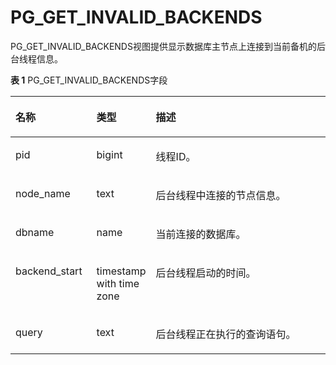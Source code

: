 # PG\_GET\_INVALID\_BACKENDS<a name="ZH-CN_TOPIC_0289900437"></a>

PG\_GET\_INVALID\_BACKENDS视图提供显示数据库主节点上连接到当前备机的后台线程信息。

**表 1**  PG\_GET\_INVALID\_BACKENDS字段

<a name="zh-cn_topic_0283136927_zh-cn_topic_0237122417_zh-cn_topic_0059777905_t7e0a7e4f05ed4b43ab155936b4246281"></a>
<table><thead align="left"><tr id="zh-cn_topic_0283136927_zh-cn_topic_0237122417_zh-cn_topic_0059777905_r6e8b284fae0b4aab927ab220807b5f5a"><th class="cellrowborder" valign="top" width="25.77%" id="mcps1.2.4.1.1"><p id="zh-cn_topic_0283136927_zh-cn_topic_0237122417_zh-cn_topic_0059777905_a3c9063d2d665438db7eb4065f69198d6"><a name="zh-cn_topic_0283136927_zh-cn_topic_0237122417_zh-cn_topic_0059777905_a3c9063d2d665438db7eb4065f69198d6"></a><a name="zh-cn_topic_0283136927_zh-cn_topic_0237122417_zh-cn_topic_0059777905_a3c9063d2d665438db7eb4065f69198d6"></a>名称</p>
</th>
<th class="cellrowborder" valign="top" width="16.73%" id="mcps1.2.4.1.2"><p id="zh-cn_topic_0283136927_zh-cn_topic_0237122417_zh-cn_topic_0059777905_a91781860bae7472791cec32bdc0ce896"><a name="zh-cn_topic_0283136927_zh-cn_topic_0237122417_zh-cn_topic_0059777905_a91781860bae7472791cec32bdc0ce896"></a><a name="zh-cn_topic_0283136927_zh-cn_topic_0237122417_zh-cn_topic_0059777905_a91781860bae7472791cec32bdc0ce896"></a>类型</p>
</th>
<th class="cellrowborder" valign="top" width="57.49999999999999%" id="mcps1.2.4.1.3"><p id="zh-cn_topic_0283136927_zh-cn_topic_0237122417_zh-cn_topic_0059777905_a657fd04fd8a74969a2930a84ed894670"><a name="zh-cn_topic_0283136927_zh-cn_topic_0237122417_zh-cn_topic_0059777905_a657fd04fd8a74969a2930a84ed894670"></a><a name="zh-cn_topic_0283136927_zh-cn_topic_0237122417_zh-cn_topic_0059777905_a657fd04fd8a74969a2930a84ed894670"></a>描述</p>
</th>
</tr>
</thead>
<tbody><tr id="zh-cn_topic_0283136927_zh-cn_topic_0237122417_zh-cn_topic_0059777905_r0226e114ba79497b92d2d7522763be80"><td class="cellrowborder" valign="top" width="25.77%" headers="mcps1.2.4.1.1 "><p id="zh-cn_topic_0283136927_zh-cn_topic_0237122417_zh-cn_topic_0059777905_ac76e2f54f256449b8e56c93dccf1fda4"><a name="zh-cn_topic_0283136927_zh-cn_topic_0237122417_zh-cn_topic_0059777905_ac76e2f54f256449b8e56c93dccf1fda4"></a><a name="zh-cn_topic_0283136927_zh-cn_topic_0237122417_zh-cn_topic_0059777905_ac76e2f54f256449b8e56c93dccf1fda4"></a>pid</p>
</td>
<td class="cellrowborder" valign="top" width="16.73%" headers="mcps1.2.4.1.2 "><p id="zh-cn_topic_0283136927_zh-cn_topic_0237122417_zh-cn_topic_0059777905_a2b5e3257a6b145639bc0fbc7e65d35d8"><a name="zh-cn_topic_0283136927_zh-cn_topic_0237122417_zh-cn_topic_0059777905_a2b5e3257a6b145639bc0fbc7e65d35d8"></a><a name="zh-cn_topic_0283136927_zh-cn_topic_0237122417_zh-cn_topic_0059777905_a2b5e3257a6b145639bc0fbc7e65d35d8"></a>bigint</p>
</td>
<td class="cellrowborder" valign="top" width="57.49999999999999%" headers="mcps1.2.4.1.3 "><p id="zh-cn_topic_0283136927_zh-cn_topic_0237122417_zh-cn_topic_0059777905_a19d62048e1534cb4b1f8b3fece5ae0aa"><a name="zh-cn_topic_0283136927_zh-cn_topic_0237122417_zh-cn_topic_0059777905_a19d62048e1534cb4b1f8b3fece5ae0aa"></a><a name="zh-cn_topic_0283136927_zh-cn_topic_0237122417_zh-cn_topic_0059777905_a19d62048e1534cb4b1f8b3fece5ae0aa"></a>线程ID。</p>
</td>
</tr>
<tr id="zh-cn_topic_0283136927_zh-cn_topic_0237122417_zh-cn_topic_0059777905_rf64e03e9b7984d3abd37846792160daa"><td class="cellrowborder" valign="top" width="25.77%" headers="mcps1.2.4.1.1 "><p id="zh-cn_topic_0283136927_zh-cn_topic_0237122417_zh-cn_topic_0059777905_a9e62e8b02408498d890bc30d3419f2fa"><a name="zh-cn_topic_0283136927_zh-cn_topic_0237122417_zh-cn_topic_0059777905_a9e62e8b02408498d890bc30d3419f2fa"></a><a name="zh-cn_topic_0283136927_zh-cn_topic_0237122417_zh-cn_topic_0059777905_a9e62e8b02408498d890bc30d3419f2fa"></a>node_name</p>
</td>
<td class="cellrowborder" valign="top" width="16.73%" headers="mcps1.2.4.1.2 "><p id="zh-cn_topic_0283136927_zh-cn_topic_0237122417_zh-cn_topic_0059777905_a8ae5d2ba4cbc4a8383e96b8aa0cff1dd"><a name="zh-cn_topic_0283136927_zh-cn_topic_0237122417_zh-cn_topic_0059777905_a8ae5d2ba4cbc4a8383e96b8aa0cff1dd"></a><a name="zh-cn_topic_0283136927_zh-cn_topic_0237122417_zh-cn_topic_0059777905_a8ae5d2ba4cbc4a8383e96b8aa0cff1dd"></a>text</p>
</td>
<td class="cellrowborder" valign="top" width="57.49999999999999%" headers="mcps1.2.4.1.3 "><p id="zh-cn_topic_0283136927_zh-cn_topic_0237122417_zh-cn_topic_0059777905_a62c09ebfa43e43d2a51fba3b2c2d2eae"><a name="zh-cn_topic_0283136927_zh-cn_topic_0237122417_zh-cn_topic_0059777905_a62c09ebfa43e43d2a51fba3b2c2d2eae"></a><a name="zh-cn_topic_0283136927_zh-cn_topic_0237122417_zh-cn_topic_0059777905_a62c09ebfa43e43d2a51fba3b2c2d2eae"></a>后台线程中连接的节点信息。</p>
</td>
</tr>
<tr id="zh-cn_topic_0283136927_zh-cn_topic_0237122417_zh-cn_topic_0059777905_rc43cc76de507468da0184fe621a89432"><td class="cellrowborder" valign="top" width="25.77%" headers="mcps1.2.4.1.1 "><p id="zh-cn_topic_0283136927_zh-cn_topic_0237122417_zh-cn_topic_0059777905_a39a256c4b71d4aad95e7d97a9f98ffd7"><a name="zh-cn_topic_0283136927_zh-cn_topic_0237122417_zh-cn_topic_0059777905_a39a256c4b71d4aad95e7d97a9f98ffd7"></a><a name="zh-cn_topic_0283136927_zh-cn_topic_0237122417_zh-cn_topic_0059777905_a39a256c4b71d4aad95e7d97a9f98ffd7"></a>dbname</p>
</td>
<td class="cellrowborder" valign="top" width="16.73%" headers="mcps1.2.4.1.2 "><p id="zh-cn_topic_0283136927_zh-cn_topic_0237122417_zh-cn_topic_0059777905_a9a2a40498b0244ed9c0aa12d68fd95b4"><a name="zh-cn_topic_0283136927_zh-cn_topic_0237122417_zh-cn_topic_0059777905_a9a2a40498b0244ed9c0aa12d68fd95b4"></a><a name="zh-cn_topic_0283136927_zh-cn_topic_0237122417_zh-cn_topic_0059777905_a9a2a40498b0244ed9c0aa12d68fd95b4"></a>name</p>
</td>
<td class="cellrowborder" valign="top" width="57.49999999999999%" headers="mcps1.2.4.1.3 "><p id="zh-cn_topic_0283136927_zh-cn_topic_0237122417_zh-cn_topic_0059777905_a8dee9c8654ea46bbae64b01f77b8101b"><a name="zh-cn_topic_0283136927_zh-cn_topic_0237122417_zh-cn_topic_0059777905_a8dee9c8654ea46bbae64b01f77b8101b"></a><a name="zh-cn_topic_0283136927_zh-cn_topic_0237122417_zh-cn_topic_0059777905_a8dee9c8654ea46bbae64b01f77b8101b"></a>当前连接的数据库。</p>
</td>
</tr>
<tr id="zh-cn_topic_0283136927_zh-cn_topic_0237122417_zh-cn_topic_0059777905_r650ea25283ae456db20bd59353463f53"><td class="cellrowborder" valign="top" width="25.77%" headers="mcps1.2.4.1.1 "><p id="zh-cn_topic_0283136927_zh-cn_topic_0237122417_zh-cn_topic_0059777905_a82245ba72fc447a39dfb46129fa1e968"><a name="zh-cn_topic_0283136927_zh-cn_topic_0237122417_zh-cn_topic_0059777905_a82245ba72fc447a39dfb46129fa1e968"></a><a name="zh-cn_topic_0283136927_zh-cn_topic_0237122417_zh-cn_topic_0059777905_a82245ba72fc447a39dfb46129fa1e968"></a>backend_start</p>
</td>
<td class="cellrowborder" valign="top" width="16.73%" headers="mcps1.2.4.1.2 "><p id="zh-cn_topic_0283136927_zh-cn_topic_0237122417_zh-cn_topic_0059777905_a7892c9839d154cb7a46985682b62edc0"><a name="zh-cn_topic_0283136927_zh-cn_topic_0237122417_zh-cn_topic_0059777905_a7892c9839d154cb7a46985682b62edc0"></a><a name="zh-cn_topic_0283136927_zh-cn_topic_0237122417_zh-cn_topic_0059777905_a7892c9839d154cb7a46985682b62edc0"></a>timestamp with time zone</p>
</td>
<td class="cellrowborder" valign="top" width="57.49999999999999%" headers="mcps1.2.4.1.3 "><p id="zh-cn_topic_0283136927_zh-cn_topic_0237122417_zh-cn_topic_0059777905_aa0d1e30e6f04486fa595fe2dda974b4e"><a name="zh-cn_topic_0283136927_zh-cn_topic_0237122417_zh-cn_topic_0059777905_aa0d1e30e6f04486fa595fe2dda974b4e"></a><a name="zh-cn_topic_0283136927_zh-cn_topic_0237122417_zh-cn_topic_0059777905_aa0d1e30e6f04486fa595fe2dda974b4e"></a>后台线程启动的时间。</p>
</td>
</tr>
<tr id="zh-cn_topic_0283136927_zh-cn_topic_0237122417_zh-cn_topic_0059777905_rf4b2c4116d044300b41531aa49bbf9e1"><td class="cellrowborder" valign="top" width="25.77%" headers="mcps1.2.4.1.1 "><p id="zh-cn_topic_0283136927_zh-cn_topic_0237122417_zh-cn_topic_0059777905_aaaea5f3a09c844b1bcaaf5617c76b49f"><a name="zh-cn_topic_0283136927_zh-cn_topic_0237122417_zh-cn_topic_0059777905_aaaea5f3a09c844b1bcaaf5617c76b49f"></a><a name="zh-cn_topic_0283136927_zh-cn_topic_0237122417_zh-cn_topic_0059777905_aaaea5f3a09c844b1bcaaf5617c76b49f"></a>query</p>
</td>
<td class="cellrowborder" valign="top" width="16.73%" headers="mcps1.2.4.1.2 "><p id="zh-cn_topic_0283136927_zh-cn_topic_0237122417_zh-cn_topic_0059777905_a92b86c4658444a50a7b0f5087151de53"><a name="zh-cn_topic_0283136927_zh-cn_topic_0237122417_zh-cn_topic_0059777905_a92b86c4658444a50a7b0f5087151de53"></a><a name="zh-cn_topic_0283136927_zh-cn_topic_0237122417_zh-cn_topic_0059777905_a92b86c4658444a50a7b0f5087151de53"></a>text</p>
</td>
<td class="cellrowborder" valign="top" width="57.49999999999999%" headers="mcps1.2.4.1.3 "><p id="zh-cn_topic_0283136927_zh-cn_topic_0237122417_zh-cn_topic_0059777905_aad9ecb95d55f4e5790539c2fd59c408d"><a name="zh-cn_topic_0283136927_zh-cn_topic_0237122417_zh-cn_topic_0059777905_aad9ecb95d55f4e5790539c2fd59c408d"></a><a name="zh-cn_topic_0283136927_zh-cn_topic_0237122417_zh-cn_topic_0059777905_aad9ecb95d55f4e5790539c2fd59c408d"></a>后台线程正在执行的查询语句。</p>
</td>
</tr>
</tbody>
</table>

